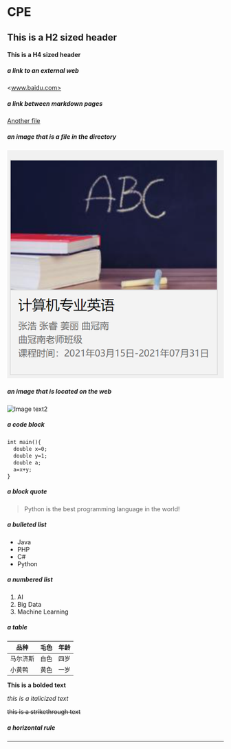 # CPE
## This is a H2 sized header
#### This is a H4 sized header

##### a link to an external web
<www.baidu.com>
##### a link between markdown pages
  [Another file](notes/note1.md)
##### an image that is a file in the directory
  ![Image text1](https://github.com/damao327/CPE/blob/main/image/testpic.png)
##### an image that is located on the web
  ![Image text2](https://gimg2.baidu.com/image_search/src=http%3A%2F%2Fqqpublic.qpic.cn%2Fqq_public%2F0%2F0-3158735258-661B1B5E1AC203788573C1602B2CEE00%2F0%3Ffmt%3Djpg%26size%3D48%26h%3D690%26w%3D690%26ppv%3D1.jpg&refer=http%3A%2F%2Fqqpublic.qpic.cn&app=2002&size=f9999,10000&q=a80&n=0&g=0n&fmt=jpeg?sec=1619510493&t=9c0f94280080583aefbabc60a246594c)
##### a code block
```
int main(){
  double x=0;
  double y=1;
  double a;
  a=x+y;
}
```
##### a block quote
> Python is the best programming language in the world!
##### a bulleted list
- Java
- PHP
- C#
- Python
##### a numbered list
1. AI
2. Big Data
3. Machine Learning
##### a table
品种|毛色|年龄
-|-|-
马尔济斯|白色|四岁
小黄鸭|黄色|一岁

**This is a bolded text**

_this is a italicized text_

~~this is a strikethrough text~~

##### a horizontal rule
---
